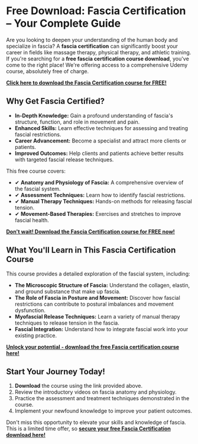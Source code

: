 # Free Download: Fascia Certification – Your Complete Guide

Are you looking to deepen your understanding of the human body and specialize in fascia? A **fascia certification** can significantly boost your career in fields like massage therapy, physical therapy, and athletic training. If you're searching for a **free fascia certification course download**, you've come to the right place!  We're offering access to a comprehensive Udemy course, absolutely free of charge.

[**Click here to download the Fascia Certification course for FREE!**](https://udemywork.com/fascia-certification)

## Why Get Fascia Certified?

*   **In-Depth Knowledge:** Gain a profound understanding of fascia's structure, function, and role in movement and pain.
*   **Enhanced Skills:** Learn effective techniques for assessing and treating fascial restrictions.
*   **Career Advancement:** Become a specialist and attract more clients or patients.
*   **Improved Outcomes:** Help clients and patients achieve better results with targeted fascial release techniques.

This free course covers:

*   ✔ **Anatomy and Physiology of Fascia:**  A comprehensive overview of the fascial system.
*   ✔ **Assessment Techniques:**  Learn how to identify fascial restrictions.
*   ✔ **Manual Therapy Techniques:**  Hands-on methods for releasing fascial tension.
*   ✔ **Movement-Based Therapies:**  Exercises and stretches to improve fascial health.

[**Don't wait! Download the Fascia Certification course for FREE now!**](https://udemywork.com/fascia-certification)

## What You'll Learn in This Fascia Certification Course

This course provides a detailed exploration of the fascial system, including:

*   **The Microscopic Structure of Fascia:** Understand the collagen, elastin, and ground substance that make up fascia.
*   **The Role of Fascia in Posture and Movement:** Discover how fascial restrictions can contribute to postural imbalances and movement dysfunction.
*   **Myofascial Release Techniques:** Learn a variety of manual therapy techniques to release tension in the fascia.
*   **Fascial Integration:** Understand how to integrate fascial work into your existing practice.

[**Unlock your potential - download the free Fascia certification course here!**](https://udemywork.com/fascia-certification)

##  Start Your Journey Today!

1.  **Download** the course using the link provided above.
2.  Review the introductory videos on fascia anatomy and physiology.
3.  Practice the assessment and treatment techniques demonstrated in the course.
4.  Implement your newfound knowledge to improve your patient outcomes.

Don't miss this opportunity to elevate your skills and knowledge of fascia.  This is a limited time offer, so **[secure your free Fascia Certification download here!](https://udemywork.com/fascia-certification)**
